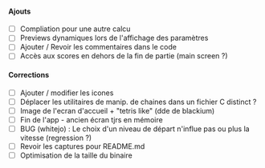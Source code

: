 #### Ajouts
- [ ] Compliation pour une autre calcu
- [ ] Previews dynamiques lors de l'affichage des paramètres
- [ ] Ajouter / Revoir les commentaires dans le code
- [ ] Accès aux scores en dehors de la fin de partie (main screen ?)
#### Corrections
- [ ] Ajouter / modifier les icones
- [ ] Déplacer les utilitaires de manip. de chaines dans un fichier C distinct ?
- [ ] Image de l'ecran d'accueil + "tetris like" (dde de blackium)
- [ ] Fin de l'app - ancien écran tjrs en mémoire
- [ ] BUG (whitejo) : Le choix d'un niveau de départ n'influe pas ou plus la vitesse (regression ?)
- [ ] Revoir les captures pour README.md
- [ ] Optimisation de la taille du binaire
